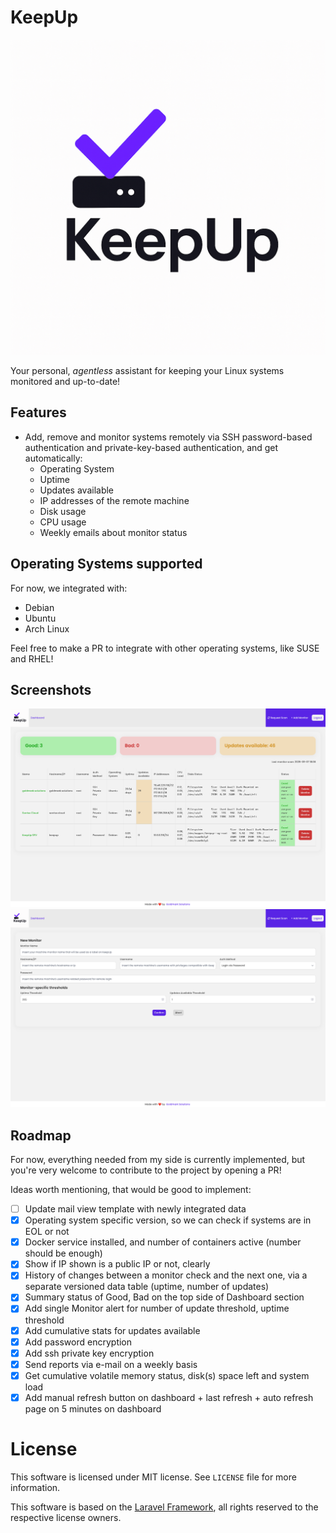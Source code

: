 # KeepUp

![KeepUp Logo](/public/images/logo.png)

Your personal, *agentless* assistant for keeping your Linux systems monitored and up-to-date!

## Features

- Add, remove and monitor systems remotely via SSH password-based authentication and private-key-based authentication, and get automatically:
    - Operating System
    - Uptime
    - Updates available
    - IP addresses of the remote machine
    - Disk usage
    - CPU usage
    - Weekly emails about monitor status

## Operating Systems supported

For now, we integrated with:

- Debian
- Ubuntu
- Arch Linux

Feel free to make a PR to integrate with other operating systems, like SUSE and RHEL!

## Screenshots

![Dashboard view](/screenshots/dashboard.png)
![Monitor creation view](/screenshots/monitor_creation.png)

## Roadmap

For now, everything needed from my side is currently implemented, but you're very welcome to contribute to the project by opening a PR!

Ideas worth mentioning, that would be good to implement:

- [ ] Update mail view template with newly integrated data
- [x] Operating system specific version, so we can check if systems are in EOL or not
- [x] Docker service installed, and number of containers active (number should be enough) 
- [x] Show if IP shown is a public IP or not, clearly
- [x] History of changes between a monitor check and the next one, via a separate versioned data table (uptime, number of updates)
- [x] Summary status of Good, Bad on the top side of Dashboard section
- [x] Add single Monitor alert for number of update threshold, uptime threshold
- [x] Add cumulative stats for updates available
- [x] Add password encryption
- [x] Add ssh private key encryption
- [x] Send reports via e-mail on a weekly basis
- [x] Get cumulative volatile memory status, disk(s) space left and system load
- [x] Add manual refresh button on dashboard + last refresh + auto refresh page on 5 minutes on dashboard

# License

This software is licensed under MIT license. See `LICENSE` file for more information.

This software is based on the [Laravel Framework](https://laravel.com), all rights reserved to the respective license owners.